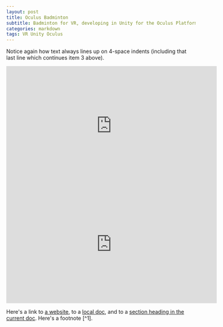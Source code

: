 ```yaml
---
layout: post
title: Oculus Badminton
subtitle: Badminton for VR, developing in Unity for the Oculus Platform
categories: markdown
tags: VR Unity Oculus
---
```


Notice again how text always lines up on 4-space indents (including
that last line which continues item 3 above).

<iframe width="560" height="315" src="https://www.youtube.com/embed/BP-nhg_v2wk" title="YouTube video player" frameborder="0" allow="accelerometer; autoplay; clipboard-write; encrypted-media; gyroscope; picture-in-picture" allowfullscreen></iframe>



<iframe width="560" height="315" src="https://www.youtube.com/embed/OxkkvQpPZnE" title="YouTube video player" frameborder="0" allow="accelerometer; autoplay; clipboard-write; encrypted-media; gyroscope; picture-in-picture" allowfullscreen></iframe>

Here's a link to [a website](http://foo.bar), to a [local
doc](local-doc.html), and to a [section heading in the current
doc](#an-h2-header). Here's a footnote [^1].
